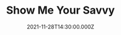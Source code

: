 ---
title: "Show Me Your Savvy"
image: https://i.imgur.com/rlux9cR.png
date: 2021-11-28T14:30:00.000Z
video:
  type: vimeo
  id: 650974558
speaker:
    name: "Bart Wilkins"
    permalink: "bart-wilkins"
series: "showtime"
---
